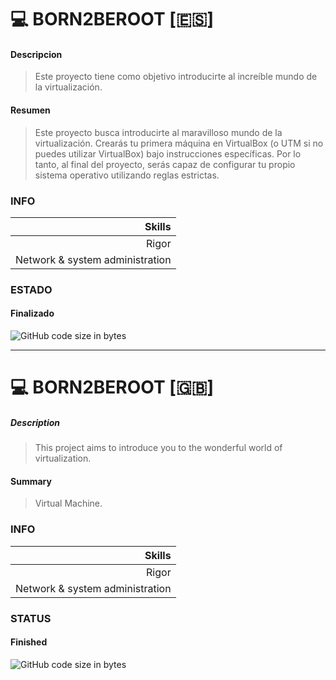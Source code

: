 # :computer: BORN2BEROOT [:es:]

#### Descripcion
>Este proyecto tiene como objetivo introducirte al increíble mundo de la virtualización.

#### Resumen
>Este proyecto busca introducirte al maravilloso mundo de la virtualización.
Crearás tu primera máquina en VirtualBox (o UTM si no puedes utilizar VirtualBox)
bajo instrucciones específicas. Por lo tanto, al final del proyecto, serás capaz de configurar
tu propio sistema operativo utilizando reglas estrictas.

### INFO

|              Skills               |
|----------------------------------:|
|              Rigor                |
|  Network & system administration  |

### ESTADO
#### Finalizado

![GitHub code size in bytes](https://img.shields.io/badge/RESULTADO-115%25-green)

<hr/>

# :computer: BORN2BEROOT [:gb:]

##### Description
>This project aims to introduce you to the wonderful world of virtualization.

#### Summary
>Virtual Machine.

### INFO

|              Skills               |
|----------------------------------:|
|              Rigor                |
|  Network & system administration  |


### STATUS
#### Finished

![GitHub code size in bytes](https://img.shields.io/badge/RESULT-115%25-green)
